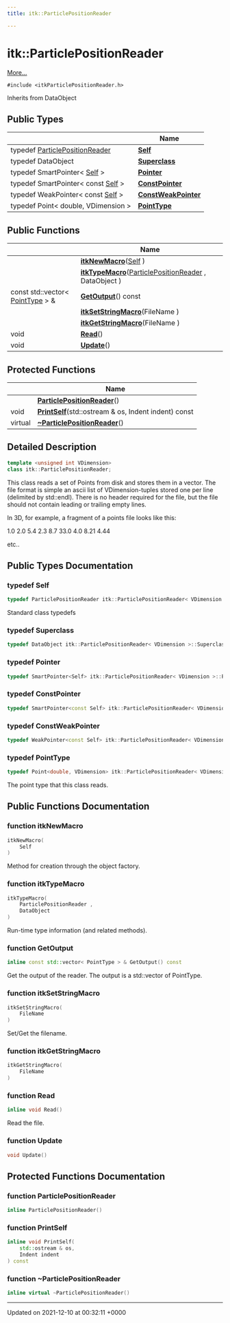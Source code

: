 ```yaml
---
title: itk::ParticlePositionReader

---
```


# itk::ParticlePositionReader



 [More...](#detailed-description)


`#include <itkParticlePositionReader.h>`

Inherits from DataObject

## Public Types

|                | Name           |
| -------------- | -------------- |
| typedef [ParticlePositionReader](../Classes/classitk_1_1ParticlePositionReader.md) | **[Self](../Classes/classitk_1_1ParticlePositionReader.md#typedef-self)**  |
| typedef DataObject | **[Superclass](../Classes/classitk_1_1ParticlePositionReader.md#typedef-superclass)**  |
| typedef SmartPointer< [Self](../Classes/classitk_1_1ParticlePositionReader.md#typedef-self) > | **[Pointer](../Classes/classitk_1_1ParticlePositionReader.md#typedef-pointer)**  |
| typedef SmartPointer< const [Self](../Classes/classitk_1_1ParticlePositionReader.md#typedef-self) > | **[ConstPointer](../Classes/classitk_1_1ParticlePositionReader.md#typedef-constpointer)**  |
| typedef WeakPointer< const [Self](../Classes/classitk_1_1ParticlePositionReader.md#typedef-self) > | **[ConstWeakPointer](../Classes/classitk_1_1ParticlePositionReader.md#typedef-constweakpointer)**  |
| typedef Point< double, VDimension > | **[PointType](../Classes/classitk_1_1ParticlePositionReader.md#typedef-pointtype)**  |

## Public Functions

|                | Name           |
| -------------- | -------------- |
| | **[itkNewMacro](../Classes/classitk_1_1ParticlePositionReader.md#function-itknewmacro)**([Self](../Classes/classitk_1_1ParticlePositionReader.md#typedef-self) ) |
| | **[itkTypeMacro](../Classes/classitk_1_1ParticlePositionReader.md#function-itktypemacro)**([ParticlePositionReader](../Classes/classitk_1_1ParticlePositionReader.md) , DataObject ) |
| const std::vector< [PointType](../Classes/classitk_1_1ParticlePositionReader.md#typedef-pointtype) > & | **[GetOutput](../Classes/classitk_1_1ParticlePositionReader.md#function-getoutput)**() const |
| | **[itkSetStringMacro](../Classes/classitk_1_1ParticlePositionReader.md#function-itksetstringmacro)**(FileName ) |
| | **[itkGetStringMacro](../Classes/classitk_1_1ParticlePositionReader.md#function-itkgetstringmacro)**(FileName ) |
| void | **[Read](../Classes/classitk_1_1ParticlePositionReader.md#function-read)**() |
| void | **[Update](../Classes/classitk_1_1ParticlePositionReader.md#function-update)**() |

## Protected Functions

|                | Name           |
| -------------- | -------------- |
| | **[ParticlePositionReader](../Classes/classitk_1_1ParticlePositionReader.md#function-particlepositionreader)**() |
| void | **[PrintSelf](../Classes/classitk_1_1ParticlePositionReader.md#function-printself)**(std::ostream & os, Indent indent) const |
| virtual | **[~ParticlePositionReader](../Classes/classitk_1_1ParticlePositionReader.md#function-~particlepositionreader)**() |

## Detailed Description

```cpp
template <unsigned int VDimension>
class itk::ParticlePositionReader;
```


This class reads a set of Points from disk and stores them in a vector. The file format is simple an ascii list of VDimension-tuples stored one per line (delimited by std::endl). There is no header required for the file, but the file should not contain leading or trailing empty lines.

In 3D, for example, a fragment of a points file looks like this:

1.0 2.0 5.4 2.3 8.7 33.0 4.0 8.21 4.44

etc.. 

## Public Types Documentation

### typedef Self

```cpp
typedef ParticlePositionReader itk::ParticlePositionReader< VDimension >::Self;
```


Standard class typedefs 


### typedef Superclass

```cpp
typedef DataObject itk::ParticlePositionReader< VDimension >::Superclass;
```


### typedef Pointer

```cpp
typedef SmartPointer<Self> itk::ParticlePositionReader< VDimension >::Pointer;
```


### typedef ConstPointer

```cpp
typedef SmartPointer<const Self> itk::ParticlePositionReader< VDimension >::ConstPointer;
```


### typedef ConstWeakPointer

```cpp
typedef WeakPointer<const Self> itk::ParticlePositionReader< VDimension >::ConstWeakPointer;
```


### typedef PointType

```cpp
typedef Point<double, VDimension> itk::ParticlePositionReader< VDimension >::PointType;
```


The point type that this class reads. 


## Public Functions Documentation

### function itkNewMacro

```cpp
itkNewMacro(
    Self 
)
```


Method for creation through the object factory. 


### function itkTypeMacro

```cpp
itkTypeMacro(
    ParticlePositionReader ,
    DataObject 
)
```


Run-time type information (and related methods). 


### function GetOutput

```cpp
inline const std::vector< PointType > & GetOutput() const
```


Get the output of the reader. The output is a std::vector of PointType. 


### function itkSetStringMacro

```cpp
itkSetStringMacro(
    FileName 
)
```


Set/Get the filename. 


### function itkGetStringMacro

```cpp
itkGetStringMacro(
    FileName 
)
```


### function Read

```cpp
inline void Read()
```


Read the file. 


### function Update

```cpp
void Update()
```


## Protected Functions Documentation

### function ParticlePositionReader

```cpp
inline ParticlePositionReader()
```


### function PrintSelf

```cpp
inline void PrintSelf(
    std::ostream & os,
    Indent indent
) const
```


### function ~ParticlePositionReader

```cpp
inline virtual ~ParticlePositionReader()
```


-------------------------------

Updated on 2021-12-10 at 00:32:11 +0000